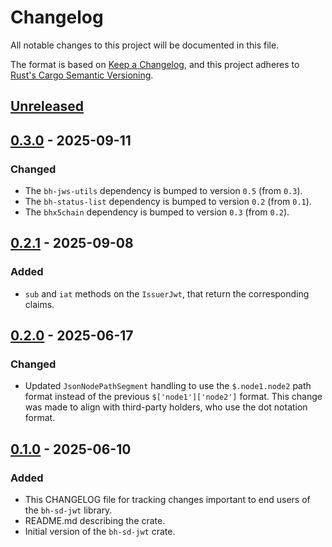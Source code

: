 # Changelog

All notable changes to this project will be documented in this file.

The format is based on [Keep a Changelog](https://keepachangelog.com/en/1.1.0/),
and this project adheres to [Rust's Cargo Semantic
Versioning](https://doc.rust-lang.org/cargo/reference/semver.html).

## [Unreleased]

## [0.3.0] - 2025-09-11

### Changed

- The `bh-jws-utils` dependency is bumped to version `0.5` (from `0.3`).
- The `bh-status-list` dependency is bumped to version `0.2` (from `0.1`).
- The `bhx5chain` dependency is bumped to version `0.3` (from `0.2`).

## [0.2.1] - 2025-09-08

### Added

- `sub` and `iat` methods on the `IssuerJwt`, that return the
  corresponding claims.

## [0.2.0] - 2025-06-17

### Changed

- Updated `JsonNodePathSegment` handling to use the `$.node1.node2`
  path format instead of the previous `$['node1']['node2']` format.
  This change was made to align with third-party holders,
  who use the dot notation format.

## [0.1.0] - 2025-06-10

### Added

- This CHANGELOG file for tracking changes important to end users of the
  `bh-sd-jwt` library.
- README.md describing the crate.
- Initial version of the `bh-sd-jwt` crate.

[Unreleased]: <https://github.com/blockhousetech/eudi-rust-core/compare/bh-sd-jwt/v0.3.0...HEAD>
[0.3.0]: <https://github.com/blockhousetech/eudi-rust-core/releases/tag/bh-sd-jwt/v0.3.0>
[0.2.1]: <https://github.com/blockhousetech/eudi-rust-core/releases/tag/bh-sd-jwt/v0.2.1>
[0.2.0]: <https://github.com/blockhousetech/eudi-rust-core/releases/tag/bh-sd-jwt/v0.2.0>
[0.1.0]: <https://github.com/blockhousetech/eudi-rust-core/releases/tag/bh-sd-jwt/v0.1.0>
